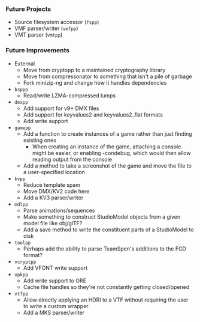 ### Future Projects

- Source filesystem accessor (`fspp`)
- VMF parser/writer (`vmfpp`)
- VMT parser (`vmtpp`)

### Future Improvements

- External
  - Move from cryptopp to a maintained cryptography library
  - Move from compressonator to something that isn't a pile of garbage
  - Fork minizip-ng and change how it handles dependencies
- `bsppp`
  - Read/write LZMA-compressed lumps
- `dmxpp`
  - Add support for v9+ DMX files
  - Add support for keyvalues2 and keyvalues2_flat formats
  - Add write support
- `gamepp`
  - Add a function to create instances of a game rather than just finding existing ones
    - When creating an instance of the game, attaching a console might be easier, or enabling -condebug,
      which would then allow reading output from the console
  - Add a method to take a screenshot of the game and move the file to a user-specified location
- `kvpp`
  - Reduce template spam
  - Move DMX/KV2 code here
  - Add a KV3 parser/writer
- `mdlpp`
  - Parse animations/sequences
  - Make something to construct StudioModel objects from a given model file like obj/glTF?
  - Add a save method to write the constituent parts of a StudioModel to disk
- `toolpp`
  - Perhaps add the ability to parse TeamSpen's additions to the FGD format?
- `vcryptpp`
  - Add VFONT write support
- `vpkpp`
  - Add write support to ORE
  - Cache file handles so they're not constantly getting closed/opened
- `vtfpp`
  - Allow directly applying an HDRI to a VTF without requiring the user to write a custom wrapper
  - Add a MKS parser/writer
